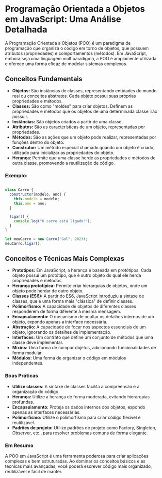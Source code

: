 # Programação Orientada a Objetos em JavaScript: Uma Análise Detalhada

A Programação Orientada a Objetos (POO) é um paradigma de programação que organiza o código em torno de objetos, que possuem atributos (propriedades) e comportamentos (métodos). Em JavaScript, embora seja uma linguagem multiparadigma, a POO é amplamente utilizada e oferece uma forma eficaz de modelar sistemas complexos.

## Conceitos Fundamentais

- **Objetos:** São instâncias de classes, representando entidades do mundo real ou conceitos abstratos. Cada objeto possui suas próprias propriedades e métodos.
- **Classes:** São como "moldes" para criar objetos. Definem as propriedades e métodos que os objetos de uma determinada classe irão possuir.
- **Instâncias:** São objetos criados a partir de uma classe.
- **Atributos:** São as características de um objeto, representadas por propriedades.
- **Métodos:** São as ações que um objeto pode realizar, representadas por funções dentro do objeto.
- **Construtor:** Um método especial chamado quando um objeto é criado, utilizado para inicializar as propriedades do objeto.
- **Herança:** Permite que uma classe herde as propriedades e métodos de outra classe, promovendo a reutilização de código.

### Exemplo:

``` JavaScript

class Carro {
  constructor(modelo, ano) {
    this.modelo = modelo;
    this.ano = ano;
  }

  ligar() {
    console.log("O carro está ligado!");
  }
}

let meuCarro = new Carro("Gol", 2023);
meuCarro.ligar();

```

## Conceitos e Técnicas Mais Complexas

- **Prototipos:** Em JavaScript, a herança é baseada em protótipos. Cada objeto possui um protótipo, que é outro objeto do qual ele herda propriedades e métodos.
- **Herança prototípica:** Permite criar hierarquias de objetos, onde um objeto pode herdar de outro objeto.
- **Classes (ES6):** A partir do ES6, JavaScript introduziu a sintaxe de classes, que é uma forma mais "clássica" de definir classes.
- **Polimorfismo:** A capacidade de objetos de diferentes classes responderem de forma diferente à mesma mensagem.
- **Encapsulamento:** O mecanismo de ocultar os detalhes internos de um objeto, expondo apenas a interface necessária.
- **Abstração:** A capacidade de focar nos aspectos essenciais de um objeto, ignorando os detalhes de implementação.
- **Interfaces:** Um contrato que define um conjunto de métodos que uma classe deve implementar.
- **Mixins:** Uma forma de compor objetos, adicionando funcionalidades de forma modular.
- **Módulos:** Uma forma de organizar o código em módulos independentes.

### Boas Práticas

- **Utilize classes:** A sintaxe de classes facilita a compreensão e a organização do código.
- **Herança:** Utilize a herança de forma moderada, evitando hierarquias profundas.
- **Encapsulamento:** Proteja os dados internos dos objetos, expondo apenas as interfaces necessárias.
- **Polimorfismo:** Utilize o polimorfismo para criar código flexível e reutilizável.
- **Padrões de projeto:** Utilize padrões de projeto como Factory, Singleton, Observer, etc., para resolver problemas comuns de forma elegante.

### Em Resumo

A POO em JavaScript é uma ferramenta poderosa para criar aplicações complexas e bem estruturadas. Ao dominar os conceitos básicos e as técnicas mais avançadas, você poderá escrever código mais organizado, reutilizável e fácil de manter.